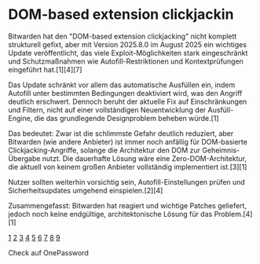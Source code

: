 # DOM-based extension clickjackin

Bitwarden hat den "DOM-based extension clickjacking" nicht komplett strukturell gefixt, aber mit Version 2025.8.0 im August 2025 ein wichtiges Update veröffentlicht, das viele Exploit-Möglichkeiten stark eingeschränkt und Schutzmaßnahmen wie Autofill-Restriktionen und Kontextprüfungen eingeführt hat.[1][4][7]

Das Update schränkt vor allem das automatische Ausfüllen ein, indem Autofill unter bestimmten Bedingungen deaktiviert wird, was den Angriff deutlich erschwert. Dennoch beruht der aktuelle Fix auf Einschränkungen und Filtern, nicht auf einer vollständigen Neuentwicklung der Ausfüll-Engine, die das grundlegende Designproblem beheben würde.[1]

Das bedeutet: Zwar ist die schlimmste Gefahr deutlich reduziert, aber Bitwarden (wie andere Anbieter) ist immer noch anfällig für DOM-basierte Clickjacking-Angriffe, solange die Architektur den DOM zur Geheimnis-Übergabe nutzt. Die dauerhafte Lösung wäre eine Zero-DOM-Architektur, die aktuell von keinem großen Anbieter vollständig implementiert ist.[3][1]

Nutzer sollten weiterhin vorsichtig sein, Autofill-Einstellungen prüfen und Sicherheitsupdates umgehend einspielen.[2][4]

Zusammengefasst: Bitwarden hat reagiert und wichtige Patches geliefert, jedoch noch keine endgültige, architektonische Lösung für das Problem.[4][1]

[1](https://freemindtronic.com/dom-extension-clickjacking-def-con-33-en/)
[2](https://community.bitwarden.com/t/should-i-be-worried-about-clickjacking/87988?page=2)
[3](https://www.nudgesecurity.com/post/dom-based-extension-clickjacking-vulnerabilities-in-popular-password-managers)
[4](https://www.ghacks.net/2025/08/21/zero-day-clickjacking-exploit-impacts-several-password-managers/)
[5](https://community.bitwarden.com/t/should-i-be-worried-about-clickjacking/87988)
[6](https://community.bitwarden.com/t/should-i-be-worried-about-clickjacking/87988/24)
[7](https://www.securityweek.com/password-managers-vulnerable-to-data-theft-via-clickjacking/)
[8](https://community.bitwarden.com/t/dom-based-extension-clickjacking/88441)
[9](https://www.reddit.com/r/selfhosted/comments/1mx4cn2/vulnerability_for_all_using_vaultwarden_with/)


Check auf OnePassword